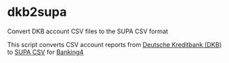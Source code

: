 # dkb2supa
Convert DKB account CSV files to the SUPA CSV format

This script converts CSV account reports from [Deutsche Kreditbank (DKB)](https://www.dkb.de) to
[SUPA CSV](https://subsembly.com/supa.html) for [Banking4](https://subsembly.com/banking4.html)
 
